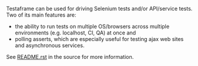 Testaframe can be used for driving Selenium tests and/or API/service tests.
Two of its main features are:
  * the ability to run tests on multiple OS/browsers across multiple environments (e.g. localhost, CI, QA) at once and
  * polling asserts, which are especially useful for testing ajax web sites and asynchronous services.

See [README.rst](https://code.google.com/p/testaframe/source/browse/README.rst) in the source for more information.